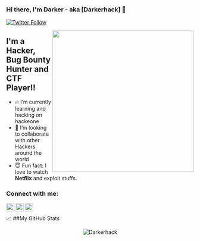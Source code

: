 ### Hi there, I'm Darker - aka [Darkerhack] 👋  

[![Twitter Follow](https://img.shields.io/twitter/follow/Dark3rH4cK?color=1DA1F2&logo=twitter&style=for-the-badge)](https://twitter.com/intent/follow?screen_name=Dark3rH4cK)

<img align='right' src="https://media1.tenor.com/images/5edf7e9bf0b06b64b60c89d81c2743dd/tenor.gif?itemid=19346117" width="380">




## I'm a Hacker, Bug Bounty Hunter and CTF Player!!

- 🔥 I’m currently learning and hacking on hackeone
- 🤗 I’m looking to collaborate with other Hackers around the world
- 😇 Fun fact: I love to watch **Netflix** and exploit stuffs.


### Connect with me:

[<img align="left" alt="codeSTACKr | Twitter" width="22px" src="https://cdn.jsdelivr.net/npm/simple-icons@v3/icons/twitter.svg" />][twitter]
[<img align="left" alt="codeSTACKr | LinkedIn" width="22px" src="https://cdn.jsdelivr.net/npm/simple-icons@v3/icons/linkedin.svg" />][linkedin]
[<img align="left" alt="codeSTACKr | CTFTime" width="22px" src="https://ctftime.org/static/images/ct/logo.svg" />][CTFTime]



[twitter]: https://twitter.com/Dark3rH4cK
[linkedin]: https://www.linkedin.com/in/raj-prajapati-26a590135/
[CTFTime]: https://ctftime.org/user/53382
</br>


📈 ##My GitHub Stats

<p align="center"> <img src="https://github-readme-stats.vercel.app/api?username=Darkerhack&show_icons=true&theme=gotham" alt="Darkerhack" />


<br/>
